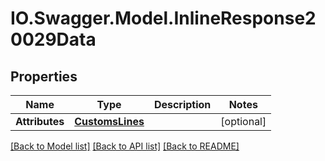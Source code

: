 # IO.Swagger.Model.InlineResponse20029Data
## Properties

Name | Type | Description | Notes
------------ | ------------- | ------------- | -------------
**Attributes** | [**CustomsLines**](CustomsLines.md) |  | [optional] 

[[Back to Model list]](../README.md#documentation-for-models) [[Back to API list]](../README.md#documentation-for-api-endpoints) [[Back to README]](../README.md)

